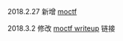 2018.2.27  新增 [moctf](http://www.moctf.com)

2018.3.2   修改 [moctf writeup](http://skysec.top/2018/02/13/happymoctf%E4%B9%8Bweb%E5%85%A8%E9%A2%98%E8%A7%A3/) 链接
